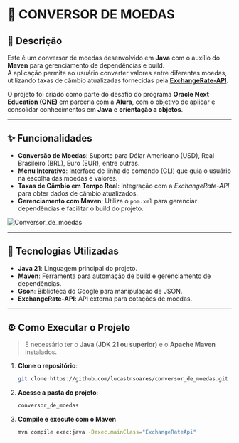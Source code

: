 

# 💱 CONVERSOR DE MOEDAS

## 📝 Descrição
Este é um conversor de moedas desenvolvido em **Java** com o auxílio do **Maven** para gerenciamento de dependências e build.  
A aplicação permite ao usuário converter valores entre diferentes moedas, utilizando taxas de câmbio atualizadas fornecidas pela **[ExchangeRate-API](https://exchangerate-api.com)**.

O projeto foi criado como parte do desafio do programa **Oracle Next Education (ONE)** em parceria com a **Alura**, com o objetivo de aplicar e consolidar conhecimentos em **Java** e **orientação a objetos**.

---

## ✨ Funcionalidades
- **Conversão de Moedas**: Suporte para Dólar Americano (USD), Real Brasileiro (BRL), Euro (EUR), entre outras.
- **Menu Interativo**: Interface de linha de comando (CLI) que guia o usuário na escolha das moedas e valores.
- **Taxas de Câmbio em Tempo Real**: Integração com a *ExchangeRate-API* para obter dados de câmbio atualizados.
- **Gerenciamento com Maven**: Utiliza o `pom.xml` para gerenciar dependências e facilitar o build do projeto.

![Conversor_de_moedas](https://github.com/user-attachments/assets/32e4dd8b-320c-446e-b589-8a3631d9504b)

---

## 🚀 Tecnologias Utilizadas
- **Java 21**: Linguagem principal do projeto.
- **Maven**: Ferramenta para automação de build e gerenciamento de dependências.
- **Gson**: Biblioteca do Google para manipulação de JSON.
- **ExchangeRate-API**: API externa para cotações de moedas.

---

## ⚙️ Como Executar o Projeto

> É necessário ter o **Java (JDK 21 ou superior)** e o **Apache Maven** instalados.

1. **Clone o repositório**:
   ```bash
   git clone https://github.com/lucastnsoares/conversor_de_moedas.git
   
2. **Acesse a pasta do projeto**:
    ```bash
   conversor_de_moedas
   
3. **Compile e execute com o Maven**
    ```bash
    mvn compile exec:java -Dexec.mainClass="ExchangeRateApi"